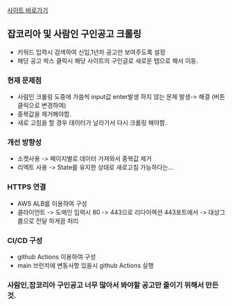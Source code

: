 
[사이트 바로가기](https://findjob.lsapee.com)

## 잡코리아 및 사람인 구인공고 크롤링

- 키워드 입력시 검색하여 신입,1년차 공고만 보여주도록 설정
- 해당 공고 박스 클릭시 해당 사이트의 구인글로 새로운 탭으로 해서 이동.

### 현재 문제점 
- 사람인 크롤링 도중에 가씀씩 input값 enter발생 하지 않는 문제 발생-> 해결 (버튼클릭으로 변경하여)
 - 중복값을 제거해야함.
 - 새로 고침을 할 경우 데이터가 날라가서 다시 크롤링 해야함.

### 개선 방향성

- 소켓사용 -> 페이지별로 데이터 가져와서 중복값 제거
- 리엑트 사용 -> State를 유지한 상태로 새로고침 가능하다는...

### HTTPS 연결

- AWS ALB를 이용하여 구성
- 클라이언트 -> 도메인 입력시 80 -> 443으로 리다이렉션 443포트에서 -> 대상그룹으로 전달 하게끔 처리


### CI/CD 구성

-  github Actions 이용하여 구성
-  main 브런치에 변동사항 있을시 github Actions 실행


### 사람인,잡코리아 구인공고 너무 많아서 봐야할 공고만 줄이기 위해서 만든 것.